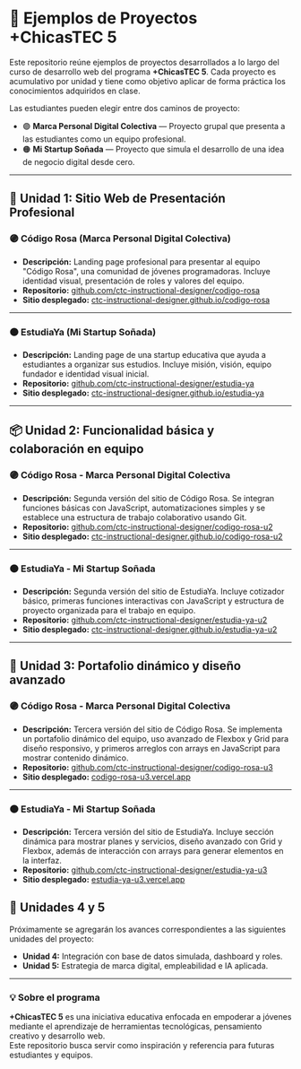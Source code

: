 # 🌟 Ejemplos de Proyectos +ChicasTEC 5

Este repositorio reúne ejemplos de proyectos desarrollados a lo largo del curso de desarrollo web del programa **+ChicasTEC 5**. Cada proyecto es acumulativo por unidad y tiene como objetivo aplicar de forma práctica los conocimientos adquiridos en clase.

Las estudiantes pueden elegir entre dos caminos de proyecto:

- 🟣 **Marca Personal Digital Colectiva** — Proyecto grupal que presenta a las estudiantes como un equipo profesional.
- 🟠 **Mi Startup Soñada** — Proyecto que simula el desarrollo de una idea de negocio digital desde cero.

---

## 🔧 Unidad 1: Sitio Web de Presentación Profesional

### 🟣 Código Rosa (Marca Personal Digital Colectiva)

- **Descripción:** Landing page profesional para presentar al equipo "Código Rosa", una comunidad de jóvenes programadoras. Incluye identidad visual, presentación de roles y valores del equipo.
- **Repositorio:** [github.com/ctc-instructional-designer/codigo-rosa](https://github.com/ctc-instructional-designer/codigo-rosa)
- **Sitio desplegado:** [ctc-instructional-designer.github.io/codigo-rosa](https://ctc-instructional-designer.github.io/codigo-rosa/)

---

### 🟠 EstudiaYa (Mi Startup Soñada)

- **Descripción:** Landing page de una startup educativa que ayuda a estudiantes a organizar sus estudios. Incluye misión, visión, equipo fundador e identidad visual inicial.
- **Repositorio:** [github.com/ctc-instructional-designer/estudia-ya](https://github.com/ctc-instructional-designer/estudia-ya)
- **Sitio desplegado:** [ctc-instructional-designer.github.io/estudia-ya](https://ctc-instructional-designer.github.io/estudia-ya/)

---

## 📦 Unidad 2: Funcionalidad básica y colaboración en equipo

### 🟣 Código Rosa - Marca Personal Digital Colectiva

- **Descripción:** Segunda versión del sitio de Código Rosa. Se integran funciones básicas con JavaScript, automatizaciones simples y se establece una estructura de trabajo colaborativo usando Git.  
- **Repositorio:** [github.com/ctc-instructional-designer/codigo-rosa-u2](https://github.com/ctc-instructional-designer/codigo-rosa-u2)  
- **Sitio desplegado:** [ctc-instructional-designer.github.io/codigo-rosa-u2](https://ctc-instructional-designer.github.io/codigo-rosa-u2/)

---

### 🟠 EstudiaYa - Mi Startup Soñada

- **Descripción:** Segunda versión del sitio de EstudiaYa. Incluye cotizador básico, primeras funciones interactivas con JavaScript y estructura de proyecto organizada para el trabajo en equipo.  
- **Repositorio:** [github.com/ctc-instructional-designer/estudia-ya-u2](https://github.com/ctc-instructional-designer/estudia-ya-u2)  
- **Sitio desplegado:** [ctc-instructional-designer.github.io/estudia-ya-u2](https://ctc-instructional-designer.github.io/estudia-ya-u2/)

---

## 🎨 Unidad 3: Portafolio dinámico y diseño avanzado

### 🟣 Código Rosa - Marca Personal Digital Colectiva

- **Descripción:** Tercera versión del sitio de Código Rosa. Se implementa un portafolio dinámico del equipo, uso avanzado de Flexbox y Grid para diseño responsivo, y primeros arreglos con arrays en JavaScript para mostrar contenido dinámico.  
- **Repositorio:** [github.com/ctc-instructional-designer/codigo-rosa-u3](https://github.com/ctc-instructional-designer/codigo-rosa-u3)  
- **Sitio desplegado:** [codigo-rosa-u3.vercel.app](https://codigo-rosa-u3.vercel.app/)

---

### 🟠 EstudiaYa - Mi Startup Soñada

- **Descripción:** Tercera versión del sitio de EstudiaYa. Incluye sección dinámica para mostrar planes y servicios, diseño avanzado con Grid y Flexbox, además de interacción con arrays para generar elementos en la interfaz.  
- **Repositorio:** [github.com/ctc-instructional-designer/estudia-ya-u3](https://github.com/ctc-instructional-designer/estudia-ya-u3)  
- **Sitio desplegado:** [estudia-ya-u3.vercel.app](https://estudia-ya-u3.vercel.app/)

## 🚀 Unidades 4 y 5

Próximamente se agregarán los avances correspondientes a las siguientes unidades del proyecto:

- **Unidad 4:** Integración con base de datos simulada, dashboard y roles.
- **Unidad 5:** Estrategia de marca digital, empleabilidad e IA aplicada.

---

### 💡 Sobre el programa

**+ChicasTEC 5** es una iniciativa educativa enfocada en empoderar a jóvenes mediante el aprendizaje de herramientas tecnológicas, pensamiento creativo y desarrollo web.  
Este repositorio busca servir como inspiración y referencia para futuras estudiantes y equipos.
